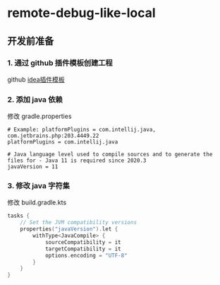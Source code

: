 # remote-debug-like-local

## 开发前准备

### 1. 通过 github 插件模板创建工程

github [idea插件模板](https://github.com/JetBrains/intellij-platform-plugin-template)

### 2. 添加 java 依赖

修改 gradle.properties

```properties
# Example: platformPlugins = com.intellij.java, com.jetbrains.php:203.4449.22
platformPlugins = com.intellij.java

# Java language level used to compile sources and to generate the files for - Java 11 is required since 2020.3
javaVersion = 11
```

### 3. 修改 java 字符集

修改 build.gradle.kts

```kotlin
tasks {
    // Set the JVM compatibility versions
    properties("javaVersion").let {
        withType<JavaCompile> {
            sourceCompatibility = it
            targetCompatibility = it
            options.encoding = "UTF-8"
        }
    }
}
```